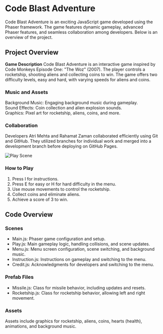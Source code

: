 # **Code Blast Adventure**

Code Blast Adventure is an exciting JavaScript game developed using the Phaser framework. The game features dynamic gameplay, advanced Phaser features, and seamless collaboration among developers. Below is an overview of the project.

## **Project Overview**

**Game Description**
Code Blast Adventure is an interactive game inspired by Code Monkeys Episode One: "The Woz" (2007). The player controls a rocketship, shooting aliens and collecting coins to win. The game offers two difficulty levels, easy and hard, with varying speeds for aliens and coins.

### **Music and Assets**
Background Music: Engaging background music during gameplay.\
Sound Effects: Coin collection and alien explosion sounds.\
Graphics: Pixel art for rocketship, aliens, coins, and more.

### **Collaboration**
Developers Atri Mehta and Rahamat Zaman collaborated efficiently using Git and GitHub. They utilized branches for individual work and merged into a development branch before deploying on GitHub Pages.

![Play Scene](CodeBlastAdventure_PlayScene.png)

### **How to Play**
1. Press I for instructions.
2. Press E for easy or H for hard difficulty in the menu.
3. Use mouse movements to control the rocketship.
4. Collect coins and eliminate aliens.
5. Achieve a score of 3 to win.

## **Code Overview**

### **Scenes**
- Main.js: Phaser game configuration and setup.
- Play.js: Main gameplay logic, handling collisions, and scene updates.
- Menu.js: Menu screen configuration, scene switching, and background music.
- Instruction.js: Instructions on gameplay and switching to the menu.
- Credit.js: Acknowledgments for developers and switching to the menu.

### **Prefab Files**
- Missile.js: Class for missile behavior, including updates and resets.
- Rocketship.js: Class for rocketship behavior, allowing left and right movement.

### **Assets**
Assets include graphics for rocketship, aliens, coins, hearts (health), animations, and background music.
